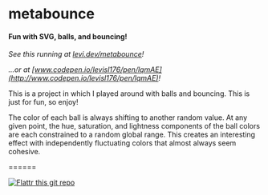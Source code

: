 # metabounce

#### Fun with SVG, balls, and bouncing!

_See this running at [levi.dev/metabounce](https://levi.dev/metabounce)!_

_...or at [www.codepen.io/levisl176/pen/lqmAE](http://www.codepen.io/levisl176/pen/lqmAE)!_

This is a project in which I played around with balls and bouncing. This is just for fun, so enjoy!

The color of each ball is always shifting to another random value. At any given point, the hue, saturation, and lightness components of the ball colors are each constrained to a random global range. This creates an interesting effect with independently fluctuating colors that almost always seem cohesive.

======

[![Flattr this git repo](http://api.flattr.com/button/flattr-badge-large.png)](https://flattr.com/submit/auto?user_id=levisl176&url=github.com/levisl176/metabounce&title=metabounce&language=javascript&tags=github&category=software)
